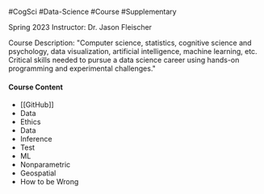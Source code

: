 #CogSci #Data-Science  #Course #Supplementary

Spring 2023
Instructor: Dr. Jason Fleischer

Course Description: 
"Computer science, statistics, cognitive science and psychology, data visualization, artificial intelligence, machine learning, etc. Critical skills needed to pursue a data science career using hands-on programming and experimental challenges."

#### Course Content
- [[GitHub]]
- Data
- Ethics
- Data
- Inference
- Test
- ML
- Nonparametric
- Geospatial
- How to be Wrong